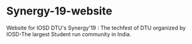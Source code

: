# Synergy-19-website
Website for IOSD DTU's Synergy'19 : The techfest of DTU organized by IOSD-The largest Student run community in India.
